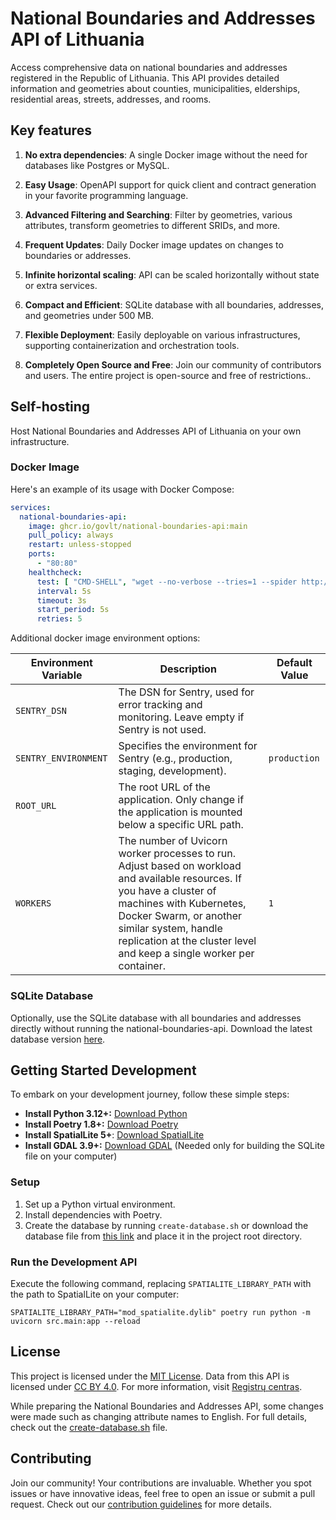 # National Boundaries and Addresses API of Lithuania

Access comprehensive data on national boundaries and addresses registered in the Republic of Lithuania. This API
provides detailed information and geometries about counties, municipalities, elderships, residential areas, streets,
addresses, and rooms.

## Key features

1. **No extra dependencies**: A single Docker image without the need for databases like Postgres or MySQL.
2. **Easy Usage**: OpenAPI support for quick client and contract generation in your favorite programming language.
3. **Advanced Filtering and Searching**: Filter by geometries, various attributes, transform geometries to different
   SRIDs, and more.
4. **Frequent Updates**: Daily Docker image updates on changes to boundaries or addresses.

5. **Infinite horizontal scaling**: API can be scaled horizontally without state or extra services.
6. **Compact and Efficient**: SQLite database with all boundaries, addresses, and geometries under 500 MB.
7. **Flexible Deployment**: Easily deployable on various infrastructures, supporting containerization and orchestration
   tools.
8. **Completely Open Source and Free**: Join our community of contributors and users. The entire project is open-source
   and free of restrictions..

## Self-hosting

Host National Boundaries and Addresses API of Lithuania on your own infrastructure.

### Docker Image

Here's an example of its usage with Docker Compose:

```yaml
services:
  national-boundaries-api:
    image: ghcr.io/govlt/national-boundaries-api:main
    pull_policy: always
    restart: unless-stopped
    ports:
      - "80:80"
    healthcheck:
      test: [ "CMD-SHELL", "wget --no-verbose --tries=1 --spider http://127.0.0.1:80/health || exit 1" ]
      interval: 5s
      timeout: 3s
      start_period: 5s
      retries: 5
```

Additional docker image environment options:

| Environment Variable | Description                                                                                                                                                                                                                                                                  | Default Value |
|----------------------|------------------------------------------------------------------------------------------------------------------------------------------------------------------------------------------------------------------------------------------------------------------------------|---------------|
| `SENTRY_DSN`         | The DSN for Sentry, used for error tracking and monitoring. Leave empty if Sentry is not used.                                                                                                                                                                               |               |
| `SENTRY_ENVIRONMENT` | Specifies the environment for Sentry (e.g., production, staging, development).                                                                                                                                                                                               | `production`  |
| `ROOT_URL`           | The root URL of the application. Only change if the application is mounted below a specific URL path.                                                                                                                                                                        |               |
| `WORKERS`            | The number of Uvicorn worker processes to run. Adjust based on workload and available resources. If you have a cluster of machines with Kubernetes, Docker Swarm, or another similar system, handle replication at the cluster level and keep a single worker per container. | `1`           |

### SQLite Database

Optionally, use the SQLite database with all boundaries and addresses directly without running the
national-boundaries-api. Download the latest database
version [here](https://github.com/govlt/national-boundaries-api/releases/latest/download/boundaries.sqlite).

## Getting Started Development

To embark on your development journey, follow these simple steps:

- **Install Python 3.12+:** [Download Python](https://www.python.org/downloads/)
- **Install Poetry 1.8+:** [Download Poetry](https://python-poetry.org/docs/#installation)
- **Install SpatialLite 5+**: [Download SpatialLite](https://www.gaia-gis.it/fossil/libspatialite/index)
- **Install GDAL 3.9+:** [Download GDAL](https://gdal.org/download.html) (Needed only for building the SQLite file on
  your computer)

### Setup

1. Set up a Python virtual environment.
2. Install dependencies with Poetry.
3. Create the database by running `create-database.sh` or download the database file
   from [this link](https://github.com/govlt/national-boundaries-api/releases/latest/download/boundaries.sqlite) and
   place it in the project root directory.

### Run the Development API

Execute the following command, replacing `SPATIALITE_LIBRARY_PATH` with the path to SpatialLite on your computer:

```shell
SPATIALITE_LIBRARY_PATH="mod_spatialite.dylib" poetry run python -m uvicorn src.main:app --reload
```

## License

This project is licensed under the [MIT License](./LICENSE). Data from this API is licensed
under [CC BY 4.0](https://creativecommons.org/licenses/by/4.0/deed.lt). For more information,
visit [Registrų centras](https://www.registrucentras.lt/p/1187).

While preparing the National Boundaries and Addresses API, some changes were made such as changing attribute names to
English. For full details, check out the [create-database.sh](./create-database.sh) file.

## Contributing

Join our community! Your contributions are invaluable. Whether you spot issues or have innovative ideas, feel free to
open an issue or submit a pull request. Check out
our [contribution guidelines](https://github.com/govlt/.github/blob/main/CONTRIBUTING.md) for more details.